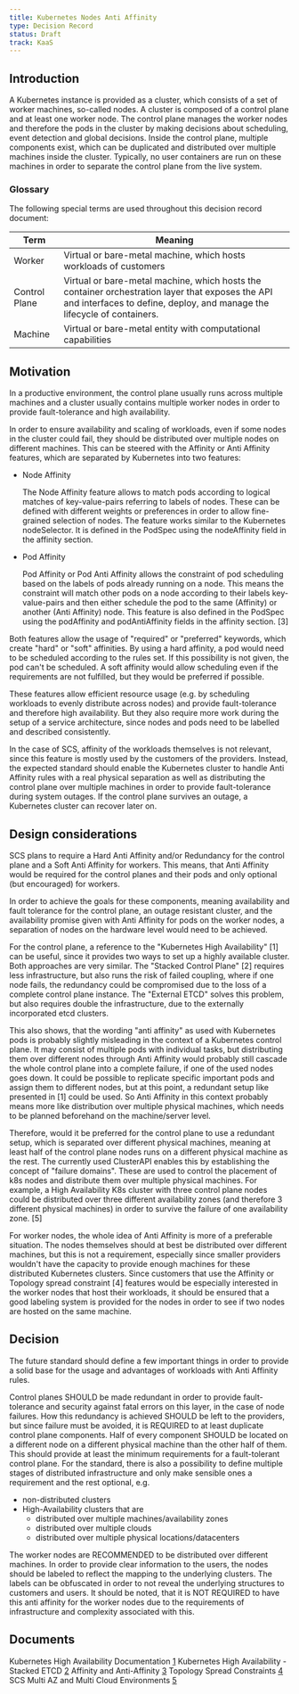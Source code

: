 ```yaml
---
title: Kubernetes Nodes Anti Affinity
type: Decision Record
status: Draft
track: KaaS
---
```


## Introduction

A Kubernetes instance is provided as a cluster, which consists of a set of worker machines,
so-called nodes. A cluster is composed of a control plane and at least one worker node.
The control plane manages the worker nodes and therefore the pods in the cluster by making
decisions about scheduling, event detection and global decisions. Inside the control plane,
multiple components exist, which can be duplicated and distributed over multiple machines
inside the cluster. Typically, no user containers are run on these machines in order to
separate the control plane from the live system.

### Glossary

The following special terms are used throughout this decision record document:

| Term | Meaning |
|---|---|
| Worker | Virtual or bare-metal machine, which hosts workloads of customers |
| Control Plane | Virtual or bare-metal machine, which hosts the container orchestration layer that exposes the API and interfaces to define, deploy, and manage the lifecycle of containers. |
| Machine | Virtual or bare-metal entity with computational capabilities |

## Motivation

In a productive environment, the control plane usually runs across multiple machines and
a cluster usually contains multiple worker nodes in order to provide fault-tolerance and
high availability.

In order to ensure availability and scaling of workloads, even if some nodes in the cluster
could fail, they should be distributed over multiple nodes on different machines.
This can be steered with the Affinity or Anti Affinity features, which are separated by
Kubernetes into two features:

- Node Affinity

  The Node Affinity feature allows to match pods according to logical matches of
  key-value-pairs referring to labels of nodes.
  These can be defined with different weights or preferences in order to allow fine-grained
  selection of nodes. The feature works similar to the Kubernetes nodeSelector.
  It is defined in the PodSpec using the nodeAffinity field in the affinity section.


- Pod Affinity
  
  Pod Affinity or Pod Anti Affinity allows the constraint of pod scheduling based on the
  labels of pods already running on a node.
  This means the constraint will match other pods on a node according to their labels key-value-pairs
  and then either schedule the pod to the same (Affinity) or another (Anti Affinity) node.
  This feature is also defined in the PodSpec using the podAffinity and podAntiAffinity
  fields in the affinity section. [3]

Both features allow the usage of "required" or "preferred" keywords, which create
"hard" or "soft" affinities. By using a hard affinity, a pod would need to be scheduled
according to the rules set. If this possibility is not given, the pod can't be scheduled.
A soft affinity would allow scheduling even if the requirements are not fulfilled, but
they would be preferred if possible.

These features allow efficient resource usage (e.g. by scheduling workloads to evenly
distribute across nodes) and provide fault-tolerance and therefore high availability.
But they also require more work during the setup of a service architecture, since nodes
and pods need to be labelled and described consistently.

In the case of SCS, affinity of the workloads themselves is not relevant, since this
feature is mostly used by the customers of the providers.
Instead, the expected standard should enable the Kubernetes cluster to handle Anti Affinity
rules with a real physical separation as well as distributing the control plane over
multiple machines in order to provide fault-tolerance during system outages.
If the control plane survives an outage, a Kubernetes cluster can recover later on.

## Design considerations

SCS plans to require a Hard Anti Affinity and/or Redundancy for the control plane and
a Soft Anti Affinity for workers. This means, that Anti Affinity would be required for
the control planes and their pods and only optional (but encouraged) for workers.

In order to achieve the goals for these components, meaning availability and fault tolerance
for the control plane, an outage resistant cluster, and the availability
promise given with Anti Affinity for pods on the worker nodes, a separation of nodes
on the hardware level would need to be achieved.

For the control plane, a reference to the "Kubernetes High Availability" [1]
can be useful, since it provides two ways to set up a highly available cluster.
Both approaches are very similar. The "Stacked Control Plane" [2] requires less infrastructure,
but also runs the risk of failed coupling, where if one node fails, the redundancy could be
compromised due to the loss of a complete control plane instance.
The "External ETCD" solves this problem, but also requires double the infrastructure, due
to the externally incorporated etcd clusters.

This also shows, that the wording "anti affinity" as used with Kubernetes pods is probably
slightly misleading in the context of a Kubernetes control plane. It may consist of multiple
pods with individual tasks, but distributing them over different nodes through Anti Affinity
would probably still cascade the whole control plane into a complete failure, if one of
the used nodes goes down. It could be possible to replicate specific important pods and
assign them to different nodes, but at this point, a redundant setup like presented in [1] could be used.
So Anti Affinity in this context probably means more like distribution over multiple
physical machines, which needs to be planned beforehand on the machine/server level.

Therefore, would it be preferred for the control plane to use a redundant setup, which
is separated over different physical machines, meaning at least half of the control plane
nodes runs on a different physical machine as the rest. The currently used ClusterAPI
enables this by establishing the concept of "failure domains". These are used to control
the placement of k8s nodes and distribute them over multiple physical machines.
For example, a High Availability K8s cluster with three control plane nodes could be
distributed over three different availability zones (and therefore 3 different
physical machines) in order to survive the failure of one availability zone. [5]

For worker nodes, the whole idea of Anti Affinity is more of a preferable situation.
The nodes themselves should at best be distributed over different machines, but this
is not a requirement, especially since smaller providers wouldn't have the capacity to
provide enough machines for these distributed Kubernetes clusters. Since customers that
use the Affinity or Topology spread constraint [4] features would be especially interested
in the worker nodes that host their workloads, it should be ensured that a good labeling
system is provided for the nodes in order to see if two nodes are hosted on the same machine.

## Decision

The future standard should define a few important things in order to provide a solid base
for the usage and advantages of workloads with Anti Affinity rules.

Control planes SHOULD be made redundant in order to provide fault-tolerance and security
against fatal errors on this layer, in the case of node failures. How this redundancy
is achieved SHOULD be left to the providers, but since failure must be avoided, it is
REQUIRED to at least duplicate control plane components. Half of every component SHOULD
be located on a different node on a different physical machine than the other half
of them. This should provide at least the minimum requirements for a fault-tolerant control plane.
For the standard, there is also a possibility to define multiple stages of distributed infrastructure
and only make sensible ones a requirement and the rest optional, e.g.

* non-distributed clusters
* High-Availability clusters that are
  * distributed over multiple machines/availability zones
  * distributed over multiple clouds
  * distributed over multiple physical locations/datacenters

The worker nodes are RECOMMENDED to be distributed over different machines. In order to
provide clear information to the users, the nodes should be labeled to reflect the
mapping to the underlying clusters. The labels can be obfuscated in order to not reveal
the underlying structures to customers and users. It should be noted, that it is NOT REQUIRED
to have this anti affinity for the worker nodes due to the requirements of infrastructure
and complexity associated with this.

## Documents

Kubernetes High Availability Documentation [1](https://kubernetes.io/docs/setup/production-environment/tools/kubeadm/high-availability/)
Kubernetes High Availability - Stacked ETCD [2](https://kubernetes.io/docs/setup/production-environment/tools/kubeadm/ha-topology/#stacked-etcd-topology)
Affinity and Anti-Affinity [3](https://kubernetes.io/docs/concepts/scheduling-eviction/assign-pod-node/#affinity-and-anti-affinity)
Topology Spread Constraints [4](https://kubernetes.io/docs/concepts/scheduling-eviction/topology-spread-constraints/)
SCS Multi AZ and Multi Cloud Environments [5](https://github.com/SovereignCloudStack/k8s-cluster-api-provider/blob/main/doc/usage/multi-az-and-multi-cloud-environments.md)
